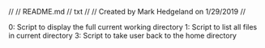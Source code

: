 //
// README.md
// txt
//
// Created by Mark Hedgeland on 1/29/2019
//

0: Script to display the full current working directory
1: Script to list all files in current directory
3: Script to take user back to the home directory